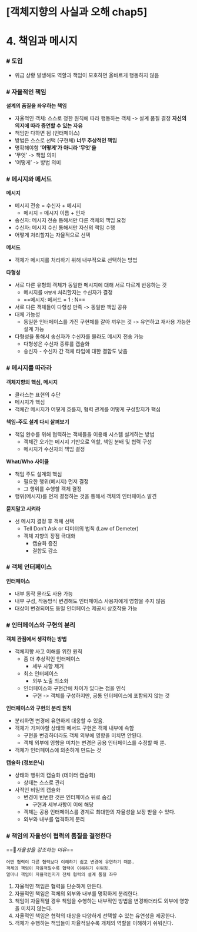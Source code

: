 # [객체지향의 사실과 오해 chap5]

# 4. 책임과 메시지

### # 도입

- 위급 상황 발생해도 역할과 책임이 모호하면 올바르게 행동하지 않음

### # 자율적인 책임

**설계의 품질을 좌우하는 책임**

- 자율적인 객체: 스스로 정한 원칙에 따라 행동하는 객체
  -> 설계 품질 결정
  **자신의 의지에 따라 증언할 수 있는 자유**
- 책임만 다하면 됨 (인터페이스)
- 방법은 스스로 선택 (구현체)
  **너무 추상적인 책임**
- 명확해야함
  **’어떻게’가 아니라 ‘무엇’을**
- ’무엇’ -> 책임 의미
- ’어떻게’ -> 방법 의미

### # 메시지와 메서드

**메시지**

- 메시지 전송 = 수신자 + 메시지
  - 메시지 = 메시지 이름 + 인자
- 송신자: 메시지 전송 통해서만 다른 객체의 책임 요청
- 수신자: 메시지 수신 통해서만 자신의 책임 수행
- 어떻게 처리할지는 자율적으로 선택

**메서드**

- 객체가 메시지를 처리하기 위해 내부적으로 선택하는 방법

**다형성**

- 서로 다른 유형의 객체가 동일한 메시지에 대해 서로 다르게 반응하는 것
  - 메시지를 `어떻게` 처리할지는 수신자가 결정
  - ==메시지: 메서드 = 1 : N==
- 서로 다른 객체들이 다형성 만족
  -> 동일한 책임 공유
- 대체 가능성
  - 동일한 인터페이스를 가진 구현체를 갈아 끼우는 것
    -> 유연하고 재사용 가능한 설계 가능
- 다형성을 통해서 송신자가 수신자를 몰라도 메시지 전송 가능
  - 다형성은 수신자 종류를 캡슐화
  - 송신자 - 수신자 간 객체 타입에 대한 결합도 낮춤

### # 메시지를 따라라

**객체지향의 핵심, 메시지**

- 클라스는 표현의 수단
- 메시지가 핵심
- 객체간 메시지가 어떻게 흐를지, 협력 관계를 어떻게 구성할지가 핵심

**책임-주도 설계 다시 살펴보기**

- 책임 완수를 위해 협력하는 객체들을 이용해 시스템 설계하는 방법
  - 객체간 오가는 메시지 기반으로 역할, 책임 분배 및 협력 구성
  - 메시지가 수신자의 책임 결정

**What/Who 사이클**

- 책임 주도 설계의 핵심
  - 필요한 행위(메시지) 먼저 결정
  - 그 행위를 수행할 객체 결정
- 행위(메시지)를 먼저 결정하는 것을 통해서 객체의 인터페이스 발견

**묻지말고 시켜라**

- 선 메시지 결정 후 객체 선택
  - Tell Don’t Ask or 디미터의 법칙 (Law of Demeter)
  - 객체 지향의 장점 극대화
    - 캡슐화 증진
    - 결합도 감소

### # 객체 인터페이스

**인터페이스**

- 내부 동작 몰라도 사용 가능
- 내부 구성, 작동방식 변경해도 인터페이스 사용자에게 영향을 주지 않음
- 대상이 변경되어도 동일 인터페이스 제공시 상호작용 가능

### # 인터페이스와 구현의 분리

**객체 관점에서 생각하는 방법**

- 객체지향 사고 이해를 위한 원칙
  - 좀 더 추상적인 인터페이스
    - 세부 사항 제거
  - 최소 인터페이스
    - 외부 노출 최소화
  - 인터페이스와 구현간에 차이가 있다는 점을 인식
    - 구현
      -> 객체를 구성하지만, 공통 인터페이스에 포함되지 않는 것

**인터페이스와 구현의 분리 원칙**

- 분리하면 변경에 유연하게 대응할 수 있음.
- 객체가 가져야할 상태와 메서드 구현은 객체 내부에 속함
  - 구현을 변경하더라도 객체 외부에 영향을 미치면 안된다.
  - 객체 외부에 영향을 미치는 변경은 공용 인터페이스를 수정할 때 뿐.
- 객체가 인터페이스에 의존하게 만드는 것

**캡술화 (정보은닉)**

- 상태와 행위의 캡슐화 (데이터 캡슐화)
  - 상태는 스스로 관리
- 사적인 비밀의 캡슐화
  - 변경이 빈번한 것은 인터페이스 뒤로 숨김
    - 구현과 세부사항이 이에 해당
  - 객체는 공용 인터페이스를 경계로 최대한의 자율성을 보장 받을 수 있다.
  - 외부와 내부를 업격하게 분리

### # 책임의 자율성이 협력의 품질을 결정한다

==🔴*자율성을 강조하는 이유*==

```
어떤 협력이 다른 협력보다 이해하기 쉽고 변경에 유연하기 때문.
객체의 책임이 자율적일수록 협력이 이해하기 쉬워짐.
얼마나 책임이 자율적인지가 전체 협력의 설계 품질 좌우
```

1. 자율적인 책임은 협력을 단순하게 만든다.
2. 자율적인 책임은 객체의 외부와 내부를 명확하게 분리한다.
3. 책임이 자율적일 경우 책임을 수행하는 내부적인 방법을 변경하더라도 외부에 영향을 미치지 않는다.
4. 자율적인 책임은 협력의 대상을 다양하게 선택할 수 있는 유연성을 제공한다.
5. 객체가 수행하는 책임들이 자율적일수록 개체의 역할을 이해하기 쉬워진다.
